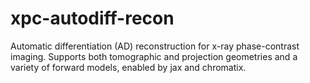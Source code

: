 # xpc-autodiff-recon
Automatic differentiation (AD) reconstruction for x-ray phase-contrast imaging. Supports both tomographic and projection geometries and a variety of forward models, enabled by jax and chromatix.
